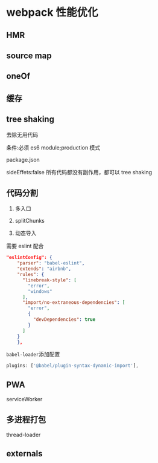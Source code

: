 # webpack 性能优化

## HMR

## source map

## oneOf

## 缓存

## tree shaking

去除无用代码

条件:必须 es6 module;production 模式

package.json

sideEffets:false
所有代码都没有副作用，都可以 tree shaking

## 代码分割

1. 多入口

2. splitChunks

3. 动态导入

需要 eslint 配合

```json
"eslintConfig": {
    "parser": "babel-eslint",
    "extends": "airbnb",
    "rules": {
      "linebreak-style": [
        "error",
        "windows"
      ],
      "import/no-extraneous-dependencies": [
        "error",
        {
          "devDependencies": true
        }
      ]
    }
	},
```

`babel-loader`添加配置

```js
plugins: ['@babel/plugin-syntax-dynamic-import'],
```

## PWA

serviceWorker

## 多进程打包

thread-loader

## externals
